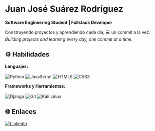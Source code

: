 # Juan José Suárez Rodríguez

**Software Engineering Student | Fullstack Developer**

Construyendo proyectos y aprendiendo cada día, 💻 un commit a la vez.<br>
*Building projects and learning every day, one commit at a time.*

## ⚙️ Habilidades
**Lenguajes:**  
<br>
![Python](https://img.shields.io/badge/Python-3776AB?style=for-the-badge&logo=python&logoColor=white)
![JavaScript](https://img.shields.io/badge/JavaScript-F7DF1E?style=for-the-badge&logo=javascript&logoColor=black)
![HTML5](https://img.shields.io/badge/HTML5-E34F26?style=for-the-badge&logo=html5&logoColor=white)
![CSS3](https://img.shields.io/badge/CSS3-1572B6?style=for-the-badge&logo=css3&logoColor=white)

**Frameworks y Herramientas:**  
<br>
![Django](https://img.shields.io/badge/Django-0A4B33?style=for-the-badge&logo=django&logoColor=white)
![Git](https://img.shields.io/badge/Git-F05032?style=for-the-badge&logo=git&logoColor=white)
![Kali Linux](https://img.shields.io/badge/Kali%20Linux-0B3D91?style=for-the-badge&logo=kali-linux&logoColor=white)

## 🌐 Enlaces
[![LinkedIn](https://img.shields.io/badge/LinkedIn-0A66C2?style=for-the-badge&logo=linkedin&logoColor=white)](https://www.linkedin.com/in/juan-jos%C3%A9-su%C3%A1rez-52050a2bb/)
